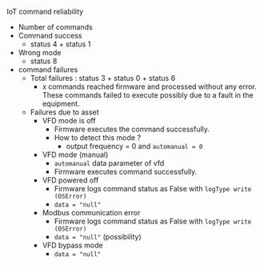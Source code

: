 
IoT command reliability 
- Number of commands
- Command success 
	- status 4 + status 1
- Wrong mode
	- status 8
- command failures
	- Total failures : status 3 + status 0 + status 6 
		- x commands reached firmware and processed without any error. These commands failed to execute possibly due to a fault in the equipment. 
	- Failures due to asset
		- VFD mode is off
			- Firmware executes the command successfully.
			- How to detect this mode ?
				- output frequency = 0 and `automanual = 0`
		- VFD mode (manual)
			- `automanual` data parameter of vfd
			- Firmware executes command successfully.
		- VFD powered off
			- Firmware logs command status as False with  `logType write (OSError)`
			- `data = "null"`
		- Modbus communication error
			- Firmware logs command status as False with  `logType write (OSError)`
			- `data = "null"` (possibility)
		- VFD bypass mode
			- `data = "null"`
<!--stackedit_data:
eyJoaXN0b3J5IjpbMjg2NjI4MTg5LDcwMzg1ODM4OSw1NjA4Nj
U0MTgsLTk3NDcyMjg4MV19
-->